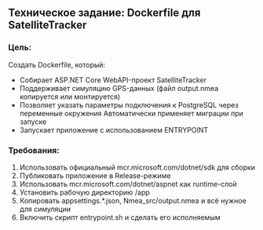 ## Техническое задание: Dockerfile для SatelliteTracker
### Цель:
Создать Dockerfile, который:
- Собирает ASP.NET Core WebAPI-проект SatelliteTracker
- Поддерживает симуляцию GPS-данных (файл output.nmea копируется или монтируется)
- Позволяет указать параметры подключения к PostgreSQL через переменные окружения
Автоматически применяет миграции при запуске
- Запускает приложение с использованием ENTRYPOINT

### Требования:
1. Использовать официальный mcr.microsoft.com/dotnet/sdk для сборки
2. Публиковать приложение в Release-режиме
3. Использовать mcr.microsoft.com/dotnet/aspnet как runtime-слой
4. Установить рабочую директорию /app
5. Копировать appsettings.*.json, Nmea_src/output.nmea и всё нужное для симуляции
6. Включить скрипт entrypoint.sh и сделать его исполняемым

